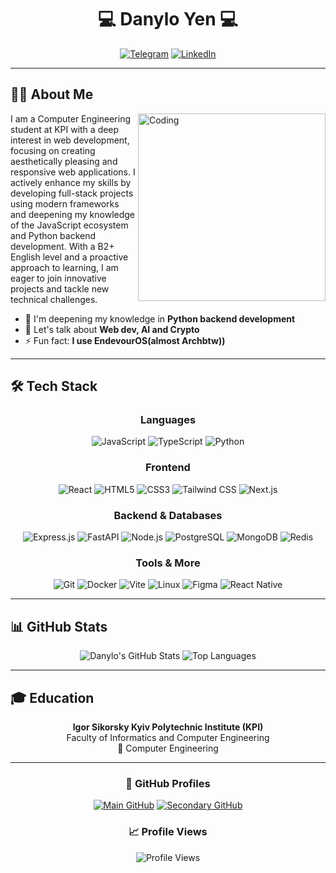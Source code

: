 <div align="center">
  
# 💻 Danylo Yen 💻

[![Telegram](https://img.shields.io/badge/Telegram-@corner_close_day-2CA5E0?style=for-the-badge&logo=telegram&logoColor=white)](https://t.me/corner_close_day)
[![LinkedIn](https://img.shields.io/badge/LinkedIn-Danylo_Yen-0077B5?style=for-the-badge&logo=linkedin&logoColor=white)](https://www.linkedin.com/in/danylo-yen-b96390339/)
  
</div>

---


## 👨‍💻 About Me

<img align="right" alt="Coding" width="300" src="https://www.gifcen.com/wp-content/uploads/2024/05/satoru-gojo-gif.gif">
I am a Computer Engineering student at KPI with a deep interest in web development, focusing on creating aesthetically pleasing and responsive web applications. I actively enhance my skills by developing full-stack projects using modern frameworks and deepening my knowledge of the JavaScript ecosystem and Python backend development. With a B2+ English level and a proactive approach to learning, I am eager to join innovative projects and tackle new technical challenges.

- 🌱 I'm deepening my knowledge in **Python backend development**
- 💬 Let's talk about **Web dev, AI and Crypto**
- ⚡ Fun fact: **I use EndevourOS(almost Archbtw))**


---
## 🛠️ Tech Stack

<div align="center">

### Languages
![JavaScript](https://img.shields.io/badge/javascript-%23F7DF1E.svg?style=for-the-badge&logo=javascript&logoColor=black)
![TypeScript](https://img.shields.io/badge/typescript-%233178C6.svg?style=for-the-badge&logo=typescript&logoColor=white)
![Python](https://img.shields.io/badge/python-%233776AB.svg?style=for-the-badge&logo=python&logoColor=white)

### Frontend
![React](https://img.shields.io/badge/react-%2361DAFB.svg?style=for-the-badge&logo=react&logoColor=black)
![HTML5](https://img.shields.io/badge/html5-%23E34F26.svg?style=for-the-badge&logo=html5&logoColor=white)
![CSS3](https://img.shields.io/badge/css3-%231572B6.svg?style=for-the-badge&logo=css3&logoColor=white)
![Tailwind CSS](https://img.shields.io/badge/tailwind_css-%2338B2AC.svg?style=for-the-badge&logo=tailwind-css&logoColor=white)
![Next.js](https://img.shields.io/badge/next.js-%23000000.svg?style=for-the-badge&logo=next.js&logoColor=white)

### Backend & Databases
![Express.js](https://img.shields.io/badge/express-%23000000.svg?style=for-the-badge&logo=express&logoColor=white)
![FastAPI](https://img.shields.io/badge/fastapi-%23009688.svg?style=for-the-badge&logo=fastapi&logoColor=white)
![Node.js](https://img.shields.io/badge/node.js-%23339933.svg?style=for-the-badge&logo=node.js&logoColor=white)
![PostgreSQL](https://img.shields.io/badge/postgresql-%23336791.svg?style=for-the-badge&logo=postgresql&logoColor=white)
![MongoDB](https://img.shields.io/badge/mongodb-%2347A248.svg?style=for-the-badge&logo=mongodb&logoColor=white)
![Redis](https://img.shields.io/badge/redis-%23DC382D.svg?style=for-the-badge&logo=redis&logoColor=white)

### Tools & More
![Git](https://img.shields.io/badge/git-%23F05032.svg?style=for-the-badge&logo=git&logoColor=white)
![Docker](https://img.shields.io/badge/docker-%232496ED.svg?style=for-the-badge&logo=docker&logoColor=white)
![Vite](https://img.shields.io/badge/vite-%23646CFF.svg?style=for-the-badge&logo=vite&logoColor=white)
![Linux](https://img.shields.io/badge/linux-%23FCC624.svg?style=for-the-badge&logo=linux&logoColor=black)
![Figma](https://img.shields.io/badge/figma-%23F24E1E.svg?style=for-the-badge&logo=figma&logoColor=white)
![React Native](https://img.shields.io/badge/react_native-%2361DAFB.svg?style=for-the-badge&logo=react&logoColor=black)

</div>

---

## 📊 GitHub Stats

<div align="center">
  <!-- Note: You'll need to set up these GitHub stats cards from https://github.com/anuraghazra/github-readme-stats -->
  <img src="https://github-readme-stats.vercel.app/api?username=DanyaYen&show_icons=true&theme=radical" alt="Danylo's GitHub Stats" />
  <img src="https://github-readme-stats.vercel.app/api/top-langs/?username=DanyaYen&layout=compact&theme=radical" alt="Top Languages" />
</div>

---

## 🎓 Education

<div align="center">
  
**Igor Sikorsky Kyiv Polytechnic Institute (KPI)**  
Faculty of Informatics and Computer Engineering  
🎯 Computer Engineering  
  
</div>

---

<div align="center">
  
### 🔗 GitHub Profiles
[![Main GitHub](https://img.shields.io/badge/GitHub-DanyaYen_(main)-181717?style=for-the-badge&logo=github&logoColor=white)](https://github.com/DanyaYen)
[![Secondary GitHub](https://img.shields.io/badge/GitHub-mtnlmptnss_(secondary)-181717?style=for-the-badge&logo=github&logoColor=white)](https://github.com/mtnlmptnss)

<!-- Note: You'll need to set up the visitor counter from https://github.com/antonkomarev/github-profile-views-counter -->
### 📈 Profile Views
![Profile Views](https://komarev.com/ghpvc/?username=DanyaYen&color=brightgreen&style=for-the-badge)
  
</div>

<!--
**DanyaYen/DanyaYen** is a ✨ _special_ ✨ repository because its `README.md` (this file) appears on your GitHub profile.
-->
